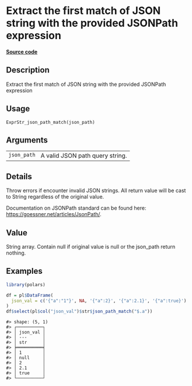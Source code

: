 

# Extract the first match of JSON string with the provided JSONPath expression

[**Source code**](https://github.com/pola-rs/r-polars/tree/main/R/expr__string.R#L519)

## Description

Extract the first match of JSON string with the provided JSONPath
expression

## Usage

<pre><code class='language-R'>ExprStr_json_path_match(json_path)
</code></pre>

## Arguments

<table>
<tr>
<td style="white-space: nowrap; font-family: monospace; vertical-align: top">
<code id="ExprStr_json_path_match_:_json_path">json_path</code>
</td>
<td>
A valid JSON path query string.
</td>
</tr>
</table>

## Details

Throw errors if encounter invalid JSON strings. All return value will be
cast to String regardless of the original value.

Documentation on JSONPath standard can be found here:
<a href="https://goessner.net/articles/JsonPath/">https://goessner.net/articles/JsonPath/</a>.

## Value

String array. Contain null if original value is null or the json_path
return nothing.

## Examples

``` r
library(polars)

df = pl$DataFrame(
  json_val = c('{"a":"1"}', NA, '{"a":2}', '{"a":2.1}', '{"a":true}')
)
df$select(pl$col("json_val")$str$json_path_match("$.a"))
```

    #> shape: (5, 1)
    #> ┌──────────┐
    #> │ json_val │
    #> │ ---      │
    #> │ str      │
    #> ╞══════════╡
    #> │ 1        │
    #> │ null     │
    #> │ 2        │
    #> │ 2.1      │
    #> │ true     │
    #> └──────────┘
